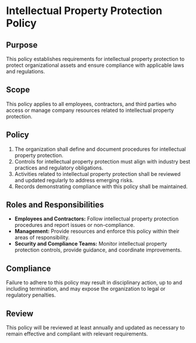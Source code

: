 # Intellectual Property Protection Policy

## Purpose
This policy establishes requirements for intellectual property protection to protect organizational assets and ensure compliance with applicable laws and regulations.

## Scope
This policy applies to all employees, contractors, and third parties who access or manage company resources related to intellectual property protection.

## Policy
1. The organization shall define and document procedures for intellectual property protection.
2. Controls for intellectual property protection must align with industry best practices and regulatory obligations.
3. Activities related to intellectual property protection shall be reviewed and updated regularly to address emerging risks.
4. Records demonstrating compliance with this policy shall be maintained.

## Roles and Responsibilities
- **Employees and Contractors:** Follow intellectual property protection procedures and report issues or non-compliance.
- **Management:** Provide resources and enforce this policy within their areas of responsibility.
- **Security and Compliance Teams:** Monitor intellectual property protection controls, provide guidance, and coordinate improvements.

## Compliance
Failure to adhere to this policy may result in disciplinary action, up to and including termination, and may expose the organization to legal or regulatory penalties.

## Review
This policy will be reviewed at least annually and updated as necessary to remain effective and compliant with relevant requirements.

